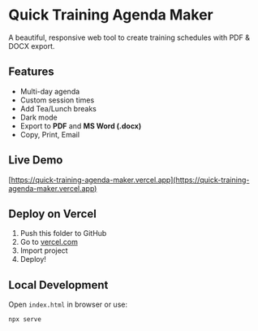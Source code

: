 # Quick Training Agenda Maker

A beautiful, responsive web tool to create training schedules with PDF & DOCX export.

## Features
- Multi-day agenda
- Custom session times
- Add Tea/Lunch breaks
- Dark mode
- Export to **PDF** and **MS Word (.docx)**
- Copy, Print, Email

## Live Demo
[https://quick-training-agenda-maker.vercel.app](https://quick-training-agenda-maker.vercel.app)

## Deploy on Vercel
1. Push this folder to GitHub
2. Go to [vercel.com](https://vercel.com)
3. Import project
4. Deploy!

## Local Development
Open `index.html` in browser or use:
```bash
npx serve